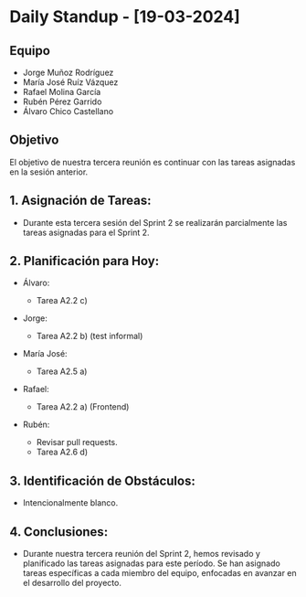 # Daily Standup - [19-03-2024]

## Equipo
- Jorge Muñoz Rodríguez
- María José Ruíz Vázquez
- Rafael Molina García
- Rubén Pérez Garrido
- Álvaro Chico Castellano 

## Objetivo
El objetivo de nuestra tercera reunión es continuar con las tareas asignadas en la sesión anterior.

## 1. **Asignación de Tareas:**
   - Durante esta tercera sesión del Sprint 2 se realizarán parcialmente las tareas asignadas para el Sprint 2.

## 2. **Planificación para Hoy:**
   - Álvaro:
     - Tarea A2.2 c)
   
   - Jorge:
     - Tarea A2.2 b) (test informal)
   
   - María José:
     - Tarea A2.5 a)
   
   - Rafael:
     - Tarea A2.2 a) (Frontend)
   
   - Rubén:
     - Revisar pull requests.
     - Tarea A2.6 d)

## 3. **Identificación de Obstáculos:**
  - Intencionalmente blanco.

  
## 4. **Conclusiones:**
  - Durante nuestra tercera reunión del Sprint 2, hemos revisado y planificado las tareas asignadas para este período. Se han asignado tareas específicas a cada miembro del equipo, enfocadas en avanzar en el desarrollo del proyecto.
